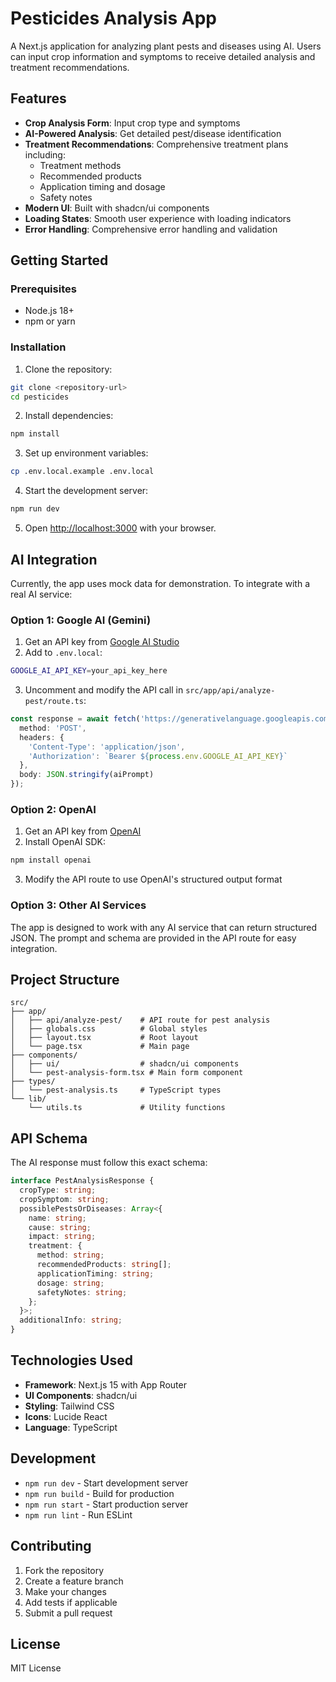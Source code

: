 # Pesticides Analysis App

A Next.js application for analyzing plant pests and diseases using AI. Users can input crop information and symptoms to receive detailed analysis and treatment recommendations.

## Features

- **Crop Analysis Form**: Input crop type and symptoms
- **AI-Powered Analysis**: Get detailed pest/disease identification
- **Treatment Recommendations**: Comprehensive treatment plans including:
  - Treatment methods
  - Recommended products
  - Application timing and dosage
  - Safety notes
- **Modern UI**: Built with shadcn/ui components
- **Loading States**: Smooth user experience with loading indicators
- **Error Handling**: Comprehensive error handling and validation

## Getting Started

### Prerequisites

- Node.js 18+ 
- npm or yarn

### Installation

1. Clone the repository:
```bash
git clone <repository-url>
cd pesticides
```

2. Install dependencies:
```bash
npm install
```

3. Set up environment variables:
```bash
cp .env.local.example .env.local
```

4. Start the development server:
```bash
npm run dev
```

5. Open [http://localhost:3000](http://localhost:3000) with your browser.

## AI Integration

Currently, the app uses mock data for demonstration. To integrate with a real AI service:

### Option 1: Google AI (Gemini)

1. Get an API key from [Google AI Studio](https://aistudio.google.com/)
2. Add to `.env.local`:
```bash
GOOGLE_AI_API_KEY=your_api_key_here
```

3. Uncomment and modify the API call in `src/app/api/analyze-pest/route.ts`:
```typescript
const response = await fetch('https://generativelanguage.googleapis.com/v1beta/models/gemini-pro:generateContent', {
  method: 'POST',
  headers: {
    'Content-Type': 'application/json',
    'Authorization': `Bearer ${process.env.GOOGLE_AI_API_KEY}`
  },
  body: JSON.stringify(aiPrompt)
});
```

### Option 2: OpenAI

1. Get an API key from [OpenAI](https://platform.openai.com/)
2. Install OpenAI SDK:
```bash
npm install openai
```

3. Modify the API route to use OpenAI's structured output format

### Option 3: Other AI Services

The app is designed to work with any AI service that can return structured JSON. The prompt and schema are provided in the API route for easy integration.

## Project Structure

```
src/
├── app/
│   ├── api/analyze-pest/    # API route for pest analysis
│   ├── globals.css          # Global styles
│   ├── layout.tsx           # Root layout
│   └── page.tsx             # Main page
├── components/
│   ├── ui/                  # shadcn/ui components
│   └── pest-analysis-form.tsx # Main form component
├── types/
│   └── pest-analysis.ts     # TypeScript types
└── lib/
    └── utils.ts             # Utility functions
```

## API Schema

The AI response must follow this exact schema:

```typescript
interface PestAnalysisResponse {
  cropType: string;
  cropSymptom: string;
  possiblePestsOrDiseases: Array<{
    name: string;
    cause: string;
    impact: string;
    treatment: {
      method: string;
      recommendedProducts: string[];
      applicationTiming: string;
      dosage: string;
      safetyNotes: string;
    };
  }>;
  additionalInfo: string;
}
```

## Technologies Used

- **Framework**: Next.js 15 with App Router
- **UI Components**: shadcn/ui
- **Styling**: Tailwind CSS
- **Icons**: Lucide React
- **Language**: TypeScript

## Development

- `npm run dev` - Start development server
- `npm run build` - Build for production
- `npm run start` - Start production server
- `npm run lint` - Run ESLint

## Contributing

1. Fork the repository
2. Create a feature branch
3. Make your changes
4. Add tests if applicable
5. Submit a pull request

## License

MIT License
